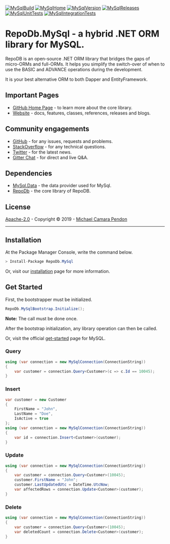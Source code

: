 [![MySqlBuild](https://img.shields.io/appveyor/ci/mikependon/repodb-6adn4?style=flat-square&logo=appveyor)](https://ci.appveyor.com/project/mikependon/repodb-6adn4)
[![MySqlHome](https://img.shields.io/badge/home-github-important?style=flat-square&logo=github)](https://github.com/mikependon/RepoDb)
[![MySqlVersion](https://img.shields.io/nuget/v/RepoDb.MySql?style=flat-square&logo=nuget)](https://www.nuget.org/packages/RepoDb.MySql)
[![MySqlReleases](https://img.shields.io/badge/releases-core-important?style=flat-square&logo=nuget)](http://repodb.net/release/mysql)
[![MySqlUnitTests](https://img.shields.io/appveyor/tests/mikependon/repodb-t2hy7?style=flat-square&logo=appveyor&label=unit%20tests)](https://ci.appveyor.com/project/mikependon/repodb-t2hy7/build/tests)
[![MySqlIntegrationTests](https://img.shields.io/appveyor/tests/mikependon/repodb-o4t48?style=flat-square&logo=appveyor&label=integration%20tests)](https://ci.appveyor.com/project/mikependon/repodb-o4t48/build/tests)

# RepoDb.MySql - a hybrid .NET ORM library for MySQL.

RepoDB is an open-source .NET ORM library that bridges the gaps of micro-ORMs and full-ORMs. It helps you simplify the switch-over of when to use the BASIC and ADVANCE operations during the development.

It is your best alternative ORM to both Dapper and EntityFramework.

## Important Pages

- [GitHub Home Page](https://github.com/mikependon/RepoDb) - to learn more about the core library.
- [Website](http://repodb.net) - docs, features, classes, references, releases and blogs.

## Community engagements

- [GitHub](https://github.com/mikependon/RepoDb/issues) - for any issues, requests and problems.
- [StackOverflow](https://stackoverflow.com/search?q=RepoDB) - for any technical questions.
- [Twitter](https://twitter.com/search?q=%23repodb) - for the latest news.
- [Gitter Chat](https://gitter.im/RepoDb/community) - for direct and live Q&A.

## Dependencies

- [MySql.Data](https://www.nuget.org/packages/MySql.Data/) - the data provider used for MySql.
- [RepoDb](https://www.nuget.org/packages/RepoDb/) - the core library of RepoDB.

## License

[Apache-2.0](http://apache.org/licenses/LICENSE-2.0.html) - Copyright © 2019 - [Michael Camara Pendon](https://twitter.com/mike_pendon)

--------

## Installation

At the Package Manager Console, write the command below.

```csharp
> Install-Package RepoDb.MySql
```

Or, visit our [installation](http://repodb.net/tutorial/installation) page for more information.

## Get Started

First, the bootstrapper must be initialized.

```csharp
RepoDb.MySqlBootstrap.Initialize();
```

**Note:** The call must be done once.

After the bootstrap initialization, any library operation can then be called.

Or, visit the official [get-started](http://repodb.net/tutorial/get-started-mysql) page for MySQL.

### Query

```csharp
using (var connection = new MySqlConnection(ConnectionString))
{
	var customer = connection.Query<Customer>(c => c.Id == 10045);
}
```

### Insert

```csharp
var customer = new Customer
{
	FirstName = "John",
	LastName = "Doe",
	IsActive = true
};
using (var connection = new MySqlConnection(ConnectionString))
{
	var id = connection.Insert<Customer>(customer);
}
```

### Update

```csharp
using (var connection = new MySqlConnection(ConnectionString))
{
	var customer = connection.Query<Customer>(10045);
	customer.FirstName = "John";
	customer.LastUpdatedUtc = DateTime.UtcNow;
	var affectedRows = connection.Update<Customer>(customer);
}
```

### Delete

```csharp
using (var connection = new MySqlConnection(ConnectionString))
{
	var customer = connection.Query<Customer>(10045);
	var deletedCount = connection.Delete<Customer>(customer);
}
```
